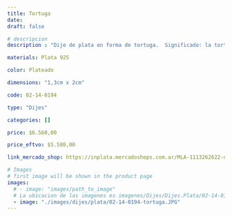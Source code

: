 ```yaml
---
title: Tortuga
date: 
draft: false

# descripcion
description : "Dije de plata en forma de tortuga.  Significado: la tortuga es un símbolo de salud y longevidad."

materials: Plata 925

color: Plateado

dimensions: "1,3cm x 2cm"

code: 02-14-0194

type: "Dijes"

categories: []

price: $6.560,00

price_eftvo: $5.580,00

link_mercado_shop: https://inplata.mercadoshops.com.ar/MLA-1113262622-dije-de-plata-tortuga-_JM

# Images
# first image will be shown in the product page
images:
  # - image: "images/path_to_image"
  # La ubicacion de las imagenes es imagenes/Dijes/Dijes.Plata/02-14-0194-tortuga
  - image: "./images/dijes/plata/02-14-0194-tortuga.JPG"
---
```

